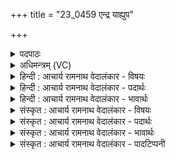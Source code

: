 +++
title = "23_0459 एन्द्र याह्युप"

+++
<details><summary>पदपाठः</summary>

आ꣢। इ꣣न्द्र। याहि। उ꣡प꣢꣯। नः। परा꣣व꣢तः। न। अ꣣य꣢म्। अ꣡च्छ꣢꣯। वि꣣द꣡था꣢नि। इ꣣व। स꣡त्प꣢꣯तिः। सत्। प꣣तिः। अ꣡स्ता꣢꣯। रा꣡जा꣢꣯। इ꣣व। स꣡त्प꣢꣯तिः। सत्। प꣣तिः। ह꣡वा꣢꣯महे। त्वा꣣। प्र꣡य꣢स्वन्तः। सु꣣ते꣡षु꣢। आ। पु꣣त्रा꣡सः꣢। पु꣣त्। त्रा꣡सः꣢꣯। न। पि꣣त꣡र꣢म्। वा꣡ज꣢꣯सातये। वा꣡ज꣢꣯। सा꣣तये। म꣡ꣳहि꣢꣯ष्ठम्। वा꣡ज꣢꣯सातये। वा꣡ज꣢꣯। सा꣣तये। ४५९।
</details>

<details><summary>अधिमन्त्रम् (VC)</summary>

- इन्द्रः
- परुच्छेपो दैवोदासिः
- अत्यष्टिः
- गान्धारः
- ऐन्द्रं काण्डम्
</details>

<details><summary>हिन्दी : आचार्य रामनाथ वेदालंकार - विषयः</summary>

अगले मन्त्र में इन्द्र नाम से परमात्मा और आचार्य का आह्वान किया गया है।
</details>

<details><summary>हिन्दी : आचार्य रामनाथ वेदालंकार - पदार्थः</summary>

पदार्थान्वय -  हे (इन्द्र) परमैश्वर्यवन् परमात्मन् एवं विद्या के ऐश्वर्य से युक्त आचार्य ! (अयम्) यह आप (नः अच्छ) हमारे प्रति (उप आ याहि) आइये, (परावतः न) जैसे कोई दूरदेश से आता है, और (सत्पतिः) श्रेष्ठ गृहपति (विदथान् इव) जैसे यज्ञों में आता है, और (सत्पतिः) सज्जनों का पालक (राजा) राजा (अस्ता इव) जैसे राजदरबार में आता है। (प्रयस्वन्तः) प्रयत्नवान् हम (त्वा) आपको (सुतेषु) आनन्द-रसों, वीर-रसों और विद्या-रसों के निमित्त से (आ हवामहे) बुलाते हैं। (पुत्रासः न) जैसे पुत्र (पितरम्) पिता को (वाजसातये) अन्नादि की प्राप्ति के लिए बुलाते हैं, वैसे ही (मंहिष्ठम्) धन, बल, विद्या आदि के अतिशय दानी आपको, हम (वाजसातये) धन, बल, विद्या आदि की प्राप्ति के लिए बुलाते हैं ॥३॥ इस मन्त्र में चार उपमाएँ हैं। ‘सत्पति’ और ‘वाजसातये’ की एक-एक बार आवृत्ति में यमक अलङ्कार है ॥३॥
</details>

<details><summary>हिन्दी : आचार्य रामनाथ वेदालंकार - भावार्थः</summary>

भावार्थ -  जगदीश्वर और गुरुजन जिसके अनुकूल होते हैं, वह सब विपत्तियों को पार करके उत्कृष्ट ऐश्वर्यों को प्राप्त कर लेता है ॥३॥
</details>

<details><summary>संस्कृत : आचार्य रामनाथ वेदालंकार - विषयः</summary>

अथेन्द्रनाम्ना परमात्मानमाचार्यं चाह्वयति।
</details>

<details><summary>संस्कृत : आचार्य रामनाथ वेदालंकार - पदार्थः</summary>

पदार्थान्वय -  हे (इन्द्र) परमैश्वर्यवन् परमात्मन् विद्यैश्वर्ययुक्त आचार्य वा ! (अयम्) एष त्वम् (नः अच्छ) अस्मान् प्रति (उप आ याहि) उपागच्छ, (परावतः न) यथा कश्चिद् दूरदेशादुपागच्छति तद्वत्, किञ्च, (सत्पतिः) श्रेष्ठो गृहपतिः (विदथानि इव) यथा यज्ञान् उपागच्छति तद्वत्। विदथ इति यज्ञनाम। निघं० ३।१७। अपिच (सत्पतिः) सतां पालकः (राजा) नृपतिः (अस्ता इव) यथा अस्तम् आस्थानगृहम् उपागच्छति तद्वत्। अस्तमिति गृहनाम। निघं० ३।४। ‘सुपां सुलुक्’ इति विभक्तेराकारादेशः। सत्पतिः इत्यत्र ‘पत्यावैश्वर्ये। अ० ६।२।१८’ इति तत्पुरुषे पूर्वपदप्रकृतिस्वरः। (प्रयस्वन्तः२) प्रयत्नवन्तो वयम् (त्वा) त्वाम् (सुतेषु) आनन्दरसेषु वीररसेषु विद्यारसेषु च निमित्तेषु। अत्र निमित्तार्थे सप्तमी। (आ हवामहे) आह्वयामः। (पुत्रासः न) पुत्राः यथा (पितरम्) जनकम् (वाजसातये) अन्नप्राप्तये आह्वयन्ति तथा (मंहिष्ठम्) धनविद्यादीनां दातृतमम् त्वाम्। मंहते दानकर्मा। निघं० ३।२०। अतिशयेन मंहिता मंहिष्ठः। वयम् (वाजसातये) धनबलविद्यादिप्राप्तये आह्वयामः ॥३॥३ अत्र चतस्र उपमाः। ‘सत्पति’, ‘वाजसातये’ इत्यनयोः सकृदावृत्तौ च यमकम् ॥३॥
</details>

<details><summary>संस्कृत : आचार्य रामनाथ वेदालंकार - भावार्थः</summary>

भावार्थ -  जगदीश्वरो गुरवश्च यस्यानुकूला भवन्ति स सर्वं विपत्समूहमुत्तीर्य परमैश्वर्याणि लभते ॥३॥
</details>

<details><summary>संस्कृत : आचार्य रामनाथ वेदालंकार - पादटिप्पनी</summary>

टिप्पनी -   १. ऋ० १।१३०।१, ‘रस्ता’, ‘त्वा प्रयस्वन्तः सुतेष्वा’ इत्यत्र क्रमेण ‘रस्तं’, ‘त्वा वयं प्रयस्वन्तः सुते सचा’ इति पाठः। २. (प्रयस्वन्तः) बहुप्रयत्नशीलाः इति ऋ० १।१३०।१ भाष्ये द०। ३. ऋग्भाष्ये दयानन्दर्षिर्ऋचमिमां राजप्रजाविषये व्याख्यातवान्।
</details>